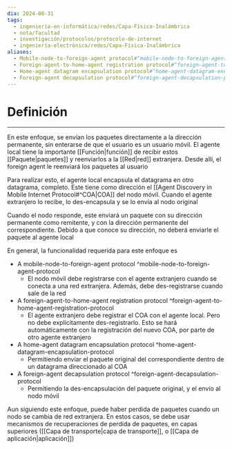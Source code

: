 ```yaml
---
dia: 2024-08-31
tags:
  - ingeniería-en-informática/redes/Capa-Física-Inalámbrica
  - nota/facultad
  - investigación/protocolos/protocolo-de-internet
  - ingeniería-electrónica/redes/Capa-Física-Inalámbrica
aliases:
  - Mobile-node-to-foreign-agent protocol#^mobile-node-to-foreign-agent-protocol
  - Foreign-agent-to-home-agent registration protocol#^foreign-agent-to-home-agent-registration-protocol
  - Home-agent datagram encapsulation protocol#^home-agent-datagram-encapsulation-protocol
  - Foreign-agent decapsulation protocol#^foreign-agent-decapsulation-protocol
---
```

# Definición
---
En este enfoque, se envían los paquetes directamente a la dirección permanente, sin enterarse de que el usuario es un usuario móvil. El agente local tiene la importante [[Función|función]] de recibir estos [[Paquete|paquetes]] y reenviarlos a la [[Red|red]] extranjera. Desde allí, el foreign agent le reenviará los paquetes al usuario

Para realizar esto, el agente local encapsula el datagrama en otro datagrama, completo. Este tiene como dirección el [[Agent Discovery in Mobile Internet Protocol#^COA|COA]] del nodo móvil. Cuando el agente extranjero lo recibe, lo des-encapsula y se lo envía al nodo original

Cuando el nodo responde, este enviará un paquete con su dirección permanente como remitente, y con la dirección permanente del correspondiente. Debido a que conoce su dirección, no deberá enviarle el paquete al agente local

En general, la funcionalidad requerida para este enfoque es
* A mobile-node-to-foreign-agent protocol ^mobile-node-to-foreign-agent-protocol
    * El nodo móvil debe registrarse con el agente extranjero cuando se conecta a una red extranjera. Además, debe des-registrarse cuando sale de la red
* A foreign-agent-to-home-agent registration protocol ^foreign-agent-to-home-agent-registration-protocol
    * El agente extranjero debe registrar el COA con el agente local. Pero no debe explícitamente des-registrarlo. Esto se hará automáticamente con la registración del nuevo COA, por parte de otro agente extranjero
* A home-agent datagram encapsulation protocol ^home-agent-datagram-encapsulation-protocol
    * Permitiendo enviar el paquete original del correspondiente dentro de un datagrama direccionado al COA
* A foreign-agent decapsulation protocol ^foreign-agent-decapsulation-protocol
    * Permitiendo la des-encapsulación del paquete original, y el envío al nodo móvil

Aun siguiendo este enfoque, puede haber perdida de paquetes cuando un nodo se cambia de red extranjera. En estos casos, se debe usar mecanismos de recuperaciones de perdida de paquetes, en capas superiores ([[Capa de transporte|capa de transporte]], o [[Capa de aplicación|aplicación]])